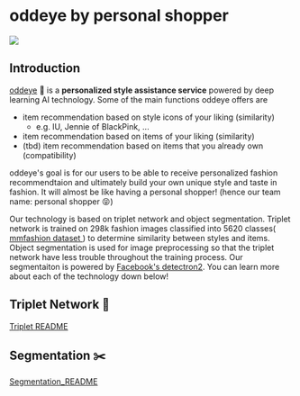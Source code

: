 # oddeye by personal shopper
<img src='./siyeon.gif'>



## Introduction

<a href='15.164.247.135:8080'> oddeye</a> 👀 is a **personalized style assistance service** powered by deep learning AI technology. Some of the main functions oddeye offers are

- item recommendation based on style icons of your liking (similarity)
  - e.g. IU, Jennie of BlackPink, ...
- item recommendation based on items of your liking (similarity)
- (tbd) item recommendation based on items that you already own (compatibility)

oddeye's goal is for our users to be able to receive personalized fashion recommendtaion and ultimately build your own unique style and taste in fashion. It will almost be like having a personal shopper! (hence our team name: personal shopper 😝)

Our technology is based on triplet network and object segmentation. Triplet network is trained on 298k fashion images classified into 5620 classes(<a href='https://github.com/open-mmlab/mmfashion'> mmfashion dataset </a>) to determine similarity between styles and items. Object segmentation is used for image preprocessing so that the triplet network have less trouble throughout the training process. Our segmentaiton is powered by <a href='https://github.com/facebookresearch/detectron2'>Facebook's detectron2</a>. You can learn more about each of the technology down below!

## Triplet Network 👭

[Triplet README](./model/)



## Segmentation ✂️

[Segmentation_README](./model/seg/)
